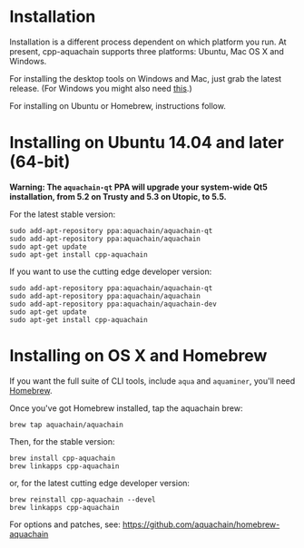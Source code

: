 # Installation

Installation is a different process dependent on which platform you run. At present, cpp-aquachain supports three platforms: Ubuntu, Mac OS X and Windows.

For installing the desktop tools on Windows and Mac, just grab the latest release. (For Windows you might also need [this](http://www.microsoft.com/en-US/download/details.aspx?id=40784).)

For installing on Ubuntu or Homebrew, instructions follow.

# Installing on Ubuntu 14.04 and later (64-bit)

**Warning: The `aquachain-qt` PPA will upgrade your system-wide Qt5 installation, from 5.2 on Trusty and 5.3 on Utopic, to 5.5.**

For the latest stable version:
```
sudo add-apt-repository ppa:aquachain/aquachain-qt
sudo add-apt-repository ppa:aquachain/aquachain
sudo apt-get update
sudo apt-get install cpp-aquachain
```

If you want to use the cutting edge developer version:
```
sudo add-apt-repository ppa:aquachain/aquachain-qt
sudo add-apt-repository ppa:aquachain/aquachain
sudo add-apt-repository ppa:aquachain/aquachain-dev
sudo apt-get update
sudo apt-get install cpp-aquachain
```

# Installing on OS X and Homebrew

If you want the full suite of CLI tools, include `aqua` and `aquaminer`, you'll need [Homebrew](brew.sh).

Once you've got Homebrew installed, tap the aquachain brew:
```
brew tap aquachain/aquachain
```

Then, for the stable version:
```
brew install cpp-aquachain
brew linkapps cpp-aquachain
```

or, for the latest cutting edge developer version:
```
brew reinstall cpp-aquachain --devel
brew linkapps cpp-aquachain
```

For options and patches, see: https://github.com/aquachain/homebrew-aquachain

